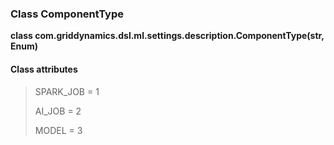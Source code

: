 ### Class ComponentType

**class com.griddynamics.dsl.ml.settings.description.ComponentType(str, Enum)**

#### Class attributes   
> SPARK_JOB = 1 
> 
> AI_JOB = 2 
>
> MODEL = 3

